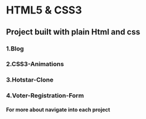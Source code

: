 # HTML5 & CSS3 
## Project built with plain Html and css
### 1.Blog

### 2.CSS3-Animations

### 3.Hotstar-Clone

### 4.Voter-Registration-Form

#### For more about navigate into each project
